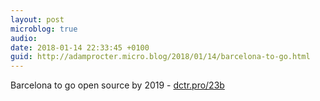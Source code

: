 ```yaml
---
layout: post
microblog: true
audio: 
date: 2018-01-14 22:33:45 +0100
guid: http://adamprocter.micro.blog/2018/01/14/barcelona-to-go.html
---
```

Barcelona to go open source by 2019 - [dctr.pro/23b](http://dctr.pro/23b)
